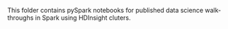 This folder contains pySpark notebooks for published data science walk-throughs in Spark using HDInsight cluters.
